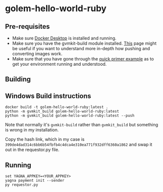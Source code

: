 # golem-hello-world-ruby

## Pre-requisites
* Make sure [Docker Desktop](https://www.docker.com/products/docker-desktop) is installed and running.
* Make sure you have the gvmkit-build module installed. [This](https://handbook.golem.network/requestor-tutorials/vm-runtime) page might be useful if you want to understand more in-depth how pushing and converting images work.
* Make sure that you have gone through the [quick primer example](https://handbook.golem.network/requestor-tutorials/flash-tutorial-of-requestor-development) as to get your environment running and understood.

## Building
## Windows Build instructions

```
docker build -t golem-hello-world-ruby:latest .
python -m gvmkit_build golem-hello-world-ruby:latest
python -m gvmkit_build golem-hello-world-ruby:latest --push
```
Note that normally it's `gvmkit-build` rather than `gvmkit_build` but something is wrong in my installation.

Copy the hash link, which in my case is `399de4dad314c6bb6b54fbfb4c4dca4e310ea771f932dff6360a1862` and swap it out in the requestor.py file.

## Running

```
set YAGNA_APPKEY=<YOUR_APPKEY>
yagna payment init --sender
py requestor.py
```